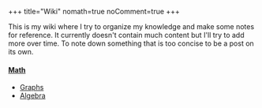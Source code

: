 +++
title="Wiki"
nomath=true
noComment=true
+++

This is my wiki where I try to organize my knowledge and make some notes for reference. It currently doesn't contain much content but I'll try to add more over time.
To note down something that is too concise to be a post on its own.


#### [Math](#)
	
- [Graphs](/wikipages/graphs)
- [Algebra](/wikipages/algebra)
